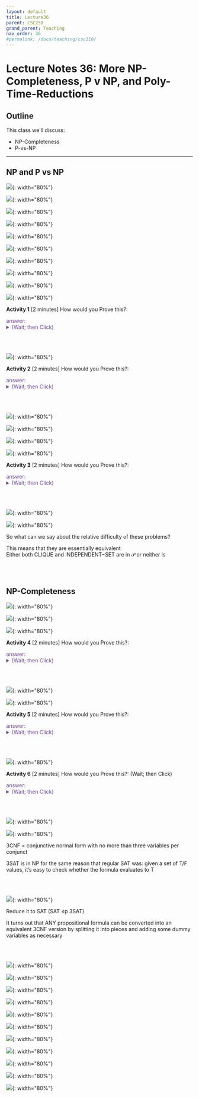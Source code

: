 ```yaml
---
layout: default
title: Lecture36
parent: CSC250
grand_parent: Teaching
nav_order: 36
#permalink: /docs/teaching/csc110/
---  
```


Lecture Notes 36: More NP-Completeness, P v NP, and Poly-Time-Reductions
===================================================================

  

Outline
-------

This class we'll discuss:

* NP-Completeness
* P-vs-NP

  

* * *

  

NP and P vs NP
--------------

  
  
![](../../../assets/images/csc250/lecture31/NPC-12.png){: width="80%"}   
  
  
  
![](../../../assets/images/csc250/lecture31/NPC-13.png){: width="80%"}   
  
  
  
![](../../../assets/images/csc250/lecture31/NPC-14.png){: width="80%"}   
  
  
  
![](../../../assets/images/csc250/lecture31/NPC-15.png){: width="80%"}   
  
  
  
![](../../../assets/images/csc250/lecture31/NPC-16.png){: width="80%"}   
  
  
  
![](../../../assets/images/csc250/lecture31/NPC-17.png){: width="80%"}   
  
  
  
![](../../../assets/images/csc250/lecture31/NPC-18.png){: width="80%"}   
  
  
  
![](../../../assets/images/csc250/lecture31/NPC-19.png){: width="80%"}   
  
  
  
![](../../../assets/images/csc250/lecture31/NPC-20.png){: width="80%"}   
  
  
  
![](../../../assets/images/csc250/lecture31/NPC-21.png){: width="80%"}   
  

**Activity 1** \[2 minutes\] How would you Prove this?: 

<div class="container mx-lg-5">
  <span style='color:#6f439a'>answer: 
    <details><summary>(Wait; then Click)</summary>
      <p>
To show a language is in NP using a verifier:  

  <ul>
      <li>Specify a certificate that can be used with a verifier to decide the language.  </li>
      <li>Give a verifier that uses that certificate to verify membership in the given language.  </li>
      <li>Prove that the language recognized by the verifier is the given language and that the verifier runs in polynomial time.</li>
  </ul>


<b>Certificate</b>: a graph and a set of k vertices we claim is a cliquebr Verifier: loop over all pairs in the set and check to make sure there’s an edge between them, and if so: ACCEPT - O(k^2) (can’t be bigger than n^2)
      </p>
    </details>
  </span>
</div> 

<br><br>
  
![](../../../assets/images/csc250/lecture31/NPC-22.png){: width="80%"}   
  

**Activity 2** \[2 minutes\] How would you Prove this?: 

<div class="container mx-lg-5">
  <span style='color:#6f439a'>answer: 
    <details><summary>(Wait; then Click)</summary>
      <p>
<b>Nondeterminism</b>: we can try multiple “branches” of computation at once  
  
The trick: each branch can only take polynomial time  
  
Nondeterministically test all subsets of vertices. On each subset:  
loop over all pairs in the (sub)set and check to make sure there’s an edge between them, and if so: ACCEPT - O(n^2)  
if no branch accepts REJECT  
  
  
Guaranteed to halt? YES (there’s nowhere to get stuck)  
  
What would happen if we tried to serialize all the branches?  

  <ul>
      <li>how many possible subsets do we have to check? $2^n$ <-- not polynomial anymore  </li>
      <li>note: this just means that this particular algorithm doesn’t run in polynomial time, but it turns out we haven’t been able to find any polynomial-time deciders for this language</li>
  </ul>
      </p>
    </details>
  </span>
</div> 

<br><br>

  
![](../../../assets/images/csc250/lecture31/NPC-23.png){: width="80%"}   
  
 
  
  
  
![](../../../assets/images/csc250/lecture31/NPC-24.png){: width="80%"}   
  
  
  
![](../../../assets/images/csc250/lecture31/NPC-25.png){: width="80%"}   
  
  
  
![](../../../assets/images/csc250/lecture31/NPC-26.png){: width="80%"}   
  

**Activity 3** \[2 minutes\] How would you Prove this?: 
<div class="container mx-lg-5">
  <span style='color:#6f439a'>answer: 
    <details><summary>(Wait; then Click)</summary>
      <p>
Draw graph with a clique  
<br>
Invert the graph  
<br>
Point out that a clique in the graph is an independent set in the inverse  
<br>
How long does it take to invert a graph?  

  <li> how many edges could there possibly be? O(n^2) </li>
      </p>
    </details>
  </span>
</div> 

<br><br>

  
![](../../../assets/images/csc250/lecture31/NPC-27.png){: width="80%"}   
  
  
  
![](../../../assets/images/csc250/lecture31/NPC-28.png){: width="80%"}   
  
So what can we say about the relative difficulty of these problems?  
  
  
This means that they are essentially equivalent  
Either both CLIQUE and INDEPENDENT−SET are in 𝒫 or neither is  
  
  
<br><br>

## NP-Completeness
  
  
  
![](../../../assets/images/csc250/lecture31/NPC-29.png){: width="80%"}   
  
  
  
![](../../../assets/images/csc250/lecture31/NPC-30.png){: width="80%"}   
  
  
  
![](../../../assets/images/csc250/lecture31/NPC-31.png){: width="80%"}   
  

**Activity 4** \[2 minutes\] How would you Prove this?:  
<div class="container mx-lg-5">
  <span style='color:#6f439a'>answer: 
    <details><summary>(Wait; then Click)</summary>
      <p>

Suppose B is NP-complete and B ∈ P.  
  
<ul>
 <li> Let A be any language in NP; </li>
 <li> We know $A \leq_p B$ since B is NP-complete. </li>
 <li> Then A ∈ P, since B ∈ P and “easiness propagates downward”. </li>
 <li> Since every A in NP is also in P, this means NP ⊆ P. </li>
 <li> Since we also know P ⊆ NP, it follows that P = NP. </li>
</ul>
      </p>
    </details>
  </span>
</div> 

<br><br>

  
  
![](../../../assets/images/csc250/lecture31/NPC-32.png){: width="80%"}   
  
  
  
![](../../../assets/images/csc250/lecture31/NPC-33.png){: width="80%"}   
  

**Activity 5** \[2 minutes\] How would you Prove this?: 
<div class="container mx-lg-5">
  <span style='color:#6f439a'>answer: 
    <details><summary>(Wait; then Click)</summary>
      <p>

Our witness (certificate) would be a satisfying assignment x1, x2, ..., xn s.t xi ∈ T/F.  
<br>
A deterministic TM can easily verify that the assignment satisfies all clauses, in polynomial (even linear) time in n, m.
      </p>
    </details>
  </span>
</div> 

<br><br>


  
  
  
  
  
  
![](../../../assets/images/csc250/lecture31/NPC-34.png){: width="80%"}   
  

**Activity 6** \[2 minutes\] How would you Prove this?: (Wait; then Click)  
  
<div class="container mx-lg-5">
  <span style='color:#6f439a'>answer: 
    <details><summary>(Wait; then Click)</summary>
      <p>
<ul>
    <li> We must show that any language A in NP is efficiently reducible to SAT. <br>
        That is, if we could solve SAT, we could solve any problem A that’s in NP.</li>
    <li> Since AND, OR and NOT form a universal system, i.e, a basis for Boolean logical operators, we know we can can construct a boolean formula that simulates the transitions of a Turing Machine.</li>
    <li> Since A is in NP, there must be some nondeterministic TM $M_A$ that decides it.</li>
    <li> The reduction function, given $M_A$ (the NP-machine for A), receives a string w and produces a Boolean formula $\Phi_{M_{A,w}}$ that simulates the run of $M_A$ on the input w</li>
    <li> An assignment to $\Phi_{M_{A,w}}$ could represent a computational path of the NP machine,</li>
    <li> And if we’re clever, we can set it up so that $\Phi_{M_{A,w}}$ will be satisfiable iff the machine $M_A$ accepts w.</li>
<br><br>
  
This is called the <b>Cook-Levin Theorem</b>  

<br><br>
The full proof of this theorem is a little beyond the scope of this video, but if check out the original publication on Moodle if you want all the gory details. 
<br>
The important takeaway is that if we had some efficient decider for SAT, we’d be able to efficiently decide anything.  
</ul>
      </p>
    </details>
  </span>
</div> 

<br><br>

  
  
  
  
  
![](../../../assets/images/csc250/lecture31/NPC-35.png){: width="80%"}   
  
  
  
![](../../../assets/images/csc250/lecture31/NPC-36.png){: width="80%"}   
  
3CNF = conjunctive normal form with no more than three variables per conjunct  
  
3SAT is in NP for the same reason that regular SAT was: given a set of T/F values, it’s easy to check whether the formula evaluates to T  
  

<br><br>
  
  
  
  
![](../../../assets/images/csc250/lecture31/NPC-37.png){: width="80%"}   
  
Reduce it to SAT (SAT ≤p 3SAT)  
  
It turns out that ANY propositional formula can be converted into an equivalent 3CNF version by splitting it into pieces and adding some dummy variables as necessary  
  
  
<br><br>
  
  
  
![](../../../assets/images/csc250/lecture31/NPC-38.png){: width="80%"}   
  
  
  
![](../../../assets/images/csc250/lecture31/NPC-39.png){: width="80%"}   
  
  
  
![](../../../assets/images/csc250/lecture31/NPC-40.png){: width="80%"}   
  
  
  
![](../../../assets/images/csc250/lecture31/NPC-41.png){: width="80%"}   
  
  
  
![](../../../assets/images/csc250/lecture31/NPC-42.png){: width="80%"}   
  
  
  
![](../../../assets/images/csc250/lecture31/NPC-43.png){: width="80%"}   
  
  
  
![](../../../assets/images/csc250/lecture31/NPC-44.png){: width="80%"}   
  
  
  
![](../../../assets/images/csc250/lecture31/NPC-45.png){: width="80%"}   
  
  
  
![](../../../assets/images/csc250/lecture31/NPC-46.png){: width="80%"}   
  
  
  
![](../../../assets/images/csc250/lecture31/NPC-47.png){: width="80%"}   
  
  
  
![](../../../assets/images/csc250/lecture31/NPC-48.png){: width="80%"} 
